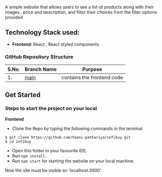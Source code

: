 
A simple website that allows users to see a list of products along with their images , price and description, and filter their choices from the filter options provided

## Technology Stack used:

- **Frontend**: React , React styled components 

### GitHub Repository Structure

| S.No. | Branch Name | Purpose |
| --------------- | --------------- | --------------- |
| 1. | [main](https://github.com/Vaani-pathariya/infibuy) | contains the frontend code  |

## Get Started
### Steps to start the project on your local

<strong>Frontend</strong>
- Clone the Repo by typing the following commands in the terminal 
```
$ git clone https://github.com/Vaani-pathariya/infibuy.git
$ cd infibuy
```
- Open this folder in your favourite IDE.  <br>
- Run `npm install`.<br>
- Run `npm start` for starting the website on your local machine.

Now the site must be visible on 'localhost:3000'
